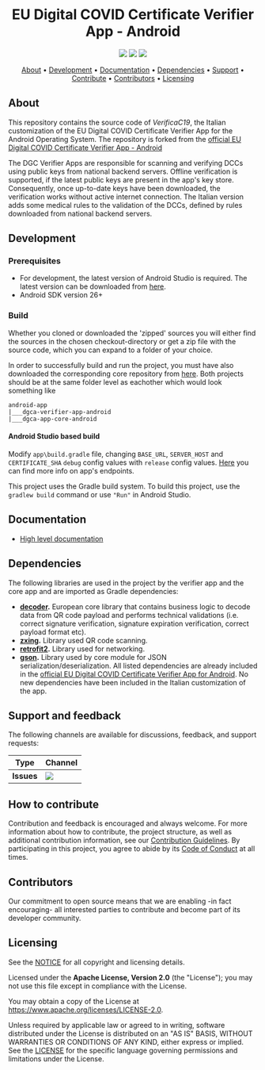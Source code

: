 <h1 align="center">
    EU Digital COVID Certificate Verifier App - Android
</h1>

<p align="center">
    <a href="/../../commits/" title="Last Commit"><img src="https://img.shields.io/github/last-commit/ministero-salute/dgca-verifier-app-android?style=flat"></a>
    <a href="/../../issues" title="Open Issues"><img src="https://img.shields.io/github/issues/ministero-salute/dgca-verifier-app-android?style=flat"></a>
    <a href="./LICENSE" title="License"><img src="https://img.shields.io/badge/License-Apache%202.0-green.svg?style=flat"></a>
</p>

<p align="center">
  <a href="#about">About</a> •
  <a href="#development">Development</a> •
  <a href="#documentation">Documentation</a> •
  <a href="#dependencies">Dependencies</a> •
  <a href="#support-and-feedback">Support</a> •
  <a href="#how-to-contribute">Contribute</a> •
  <a href="#contributors">Contributors</a> •
  <a href="#licensing">Licensing</a>
</p>

## About

This repository contains the source code of *VerificaC19*, the Italian customization of the EU Digital COVID Certificate Verifier App for the Android Operating System. The repository is forked from the [official EU Digital COVID Certificate Verifier App - Android](https://github.com/eu-digital-green-certificates/dgca-verifier-app-android)

The DGC Verifier Apps are responsible for scanning and verifying DCCs using public keys from national backend servers. Offline verification is supported, if the latest public keys are present in the app's key store. Consequently, once up-to-date keys have been downloaded, the verification works without active internet connection.
The Italian version adds some medical rules to the validation of the DCCs, defined by rules downloaded from national backend servers.

## Development

### Prerequisites

- For development, the latest version of Android Studio is required. The latest version can be downloaded from [here](https://developer.android.com/studio/).
- Android SDK version 26+

### Build

Whether you cloned or downloaded the 'zipped' sources you will either find the sources in the chosen checkout-directory or get a zip file with the source code, which you can expand to a folder of your choice.

In order to successfully build and run the project, you must have also downloaded the corresponding core repository from [here](https://github.com/eu-digital-green-certificates/dgca-app-core-android). Both projects should be at the same folder level as eachother which would look something like

```
android-app
|___dgca-verifier-app-android
|___dgca-app-core-android
```

#### Android Studio based build 

Modify `app\build.gradle` file, changing `BASE_URL`, `SERVER_HOST` and `CERTIFICATE_SHA` `debug` config values with `release` config values. [Here](https://github.com/ministero-salute/it-dgc-documentation/blob/master/openapi.yaml) you can find more info on app's endpoints.

This project uses the Gradle build system. To build this project, use the `gradlew build` command or use `"Run"` in Android Studio.

## Documentation  

- [High level documentation](https://github.com/ministero-salute/it-dgc-documentation)

## Dependencies

The following libraries are used in the project by the verifier app and the core app and are imported as Gradle dependencies:
- **[decoder](https://github.com/eu-digital-green-certificates/dgca-app-core-android).** European core library that contains business logic to decode data from QR code payload and performs technical validations (i.e. correct signature verification, signature expiration verification, correct payload format etc).
- **[zxing](https://github.com/zxing/zxing).** Library used QR code scanning.
- **[retrofit2](https://github.com/square/retrofit).** Library used for networking.
- **[gson](https://github.com/google/gson).** Library used by core module for JSON serialization/deserialization.
All listed dependencies are already included in the [official EU Digital COVID Certificate Verifier App for Android](https://github.com/eu-digital-green-certificates/dgca-verifier-app-android). No new dependencies have been included in the Italian customization of the app.

## Support and feedback

The following channels are available for discussions, feedback, and support requests:

| Type                     | Channel                                                |
| ------------------------ | ------------------------------------------------------ |
| **Issues**    | <a href="/../../issues" title="Open Issues"><img src="https://img.shields.io/github/issues/ministero-salute/dgca-verifier-app-android?style=flat"></a>  |

## How to contribute  

Contribution and feedback is encouraged and always welcome. For more information about how to contribute, the project structure, as well as additional contribution information, see our [Contribution Guidelines](./CONTRIBUTING.md). By participating in this project, you agree to abide by its [Code of Conduct](./CODE_OF_CONDUCT.md) at all times.

## Contributors  

Our commitment to open source means that we are enabling -in fact encouraging- all interested parties to contribute and become part of its developer community.

## Licensing

See the [NOTICE](./NOTICE) for all copyright and licensing details.

Licensed under the **Apache License, Version 2.0** (the "License"); you may not use this file except in compliance with the License.

You may obtain a copy of the License at https://www.apache.org/licenses/LICENSE-2.0.

Unless required by applicable law or agreed to in writing, software distributed under the License is distributed on an "AS IS" BASIS, WITHOUT WARRANTIES OR CONDITIONS OF ANY KIND, either express or implied. See the [LICENSE](./LICENSE) for the specific language governing permissions and limitations under the License.
